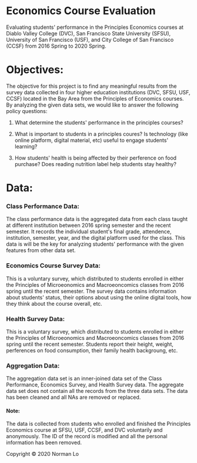 # Economics Course Evaluation
Evaluating students' performance in the Principles Economics courses at Diablo Valley College (DVC), San Francisco State University (SFSU), University of San Francisco (USF), and City College of San Francisco (CCSF) from 2016 Spring to 2020 Spring.

# Objectives:
The objective for this project is to find any meaningful results from the survey data collected in four higher education institutions (DVC, SFSU, USF, CCSF) located in the Bay Area from the Principles of Economics courses.  By analyzing the given data sets, we would like to answer the following policy questions:

1. What determine the students' performance in the principles courses?

2. What is important to students in a principles coures?  Is technology (like online platform, digital material, etc) useful to engage students' learning?

3. How students' health is being affected by their perference on food purchase?  Does reading nutrition label help students stay healthy?

# Data: 
### Class Performance Data: 
The class performance data is the aggregated data from each class taught at different institution between 2016 spring semester and the recent semester.  It records the individual student's final grade, attendence, institution, semester, year, and the digital platform used for the class. This data is will be the key for analyzing students' performance with the given features from other data set.

### Economics Course Survey Data:
This is a voluntary survey, which distributed to students enrolled in either the Principles of Microeonomics and Macroeoncomics classes from 2016 spring until the recent semester.  The survey data contains information about students' status, their options about using the online digital tools, how they think about the course overall, etc.

### Health Survey Data:
This is a voluntary survey, which distributed to students enrolled in either the Principles of Microeonomics and Macroeoncomics classes from 2016 spring until the recent semester.  Students report their height, weight, perferences on food consumption, their family health backgroung, etc.

### Aggregation Data:
The aggregation data set is an inner-joined data set of the Class Performance, Economics Survey, and Health Survey data. The aggregate data set does not contain all the records from the three data sets. The data has been cleaned and all NAs are removed or replaced.

#### Note:
The data is collected from students who enrolled and finished the Principles Economics course at SFSU, USF, CCSF, and DVC voluntarily and anonymously. The ID of the record is modified and all the personal information has been removed.

Copyright © 2020 Norman Lo
